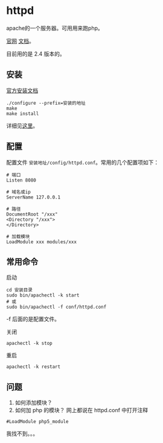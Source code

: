 # httpd
apache的一个服务器。可用用来跑php。 

[官网](http://httpd.apache.org) [文档](http://httpd.apache.org/docs/2.4/)。

目前用的是 2.4 版本的。

## 安装
[官方安装文档](http://httpd.apache.org/docs/2.4/install.html)
```
./configure --prefix=安装的地址
make
make install
```

详细见[这里](http://www.cnblogs.com/richaaaard/p/5029212.html)。

## 配置
配置文件 `安装地址/config/httpd.conf`。常用的几个配置项如下：

```
# 端口
Listen 8080

# 域名或ip
ServerName 127.0.0.1

# 路径
DocumentRoot "/xxx"
<Directory "/xxx">
</Directory>

# 加载模块
LoadModule xxx modules/xxx
```

## 常用命令
启动
```
cd 安装目录
sudo bin/apachectl -k start
# 或
sudo bin/apachectl -f conf/httpd.conf
```

-f 后面的是配置文件。

关闭
```
apachectl -k stop

```

重启
```
apachectl -k restart
```


## 问题
1. 如何添加模块？
2. 如何加 php 的模块？
网上都说在 httpd.conf 中打开注释

```
#LoadModule php5_module
```

我找不到。。。


